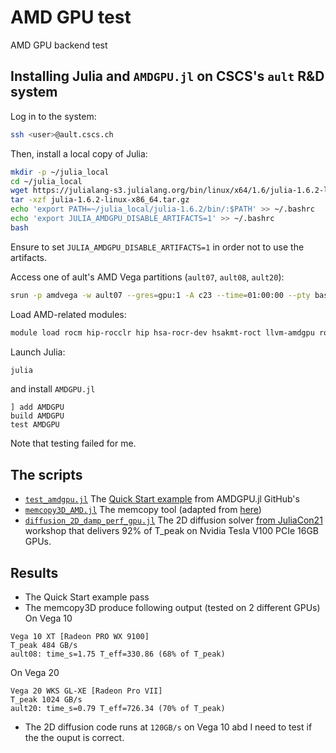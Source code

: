 # AMD GPU test
AMD GPU backend test

## Installing Julia and `AMDGPU.jl` on CSCS's `ault` R&D system
Log in to the system:
```sh
ssh <user>@ault.cscs.ch
```
Then, install a local copy of Julia:
```sh
mkdir -p ~/julia_local
cd ~/julia_local
wget https://julialang-s3.julialang.org/bin/linux/x64/1.6/julia-1.6.2-linux-x86_64.tar.gz
tar -xzf julia-1.6.2-linux-x86_64.tar.gz
echo 'export PATH=~/julia_local/julia-1.6.2/bin/:$PATH' >> ~/.bashrc
echo 'export JULIA_AMDGPU_DISABLE_ARTIFACTS=1' >> ~/.bashrc
bash
```
Ensure to set `JULIA_AMDGPU_DISABLE_ARTIFACTS=1` in order not to use the artifacts.

Access one of ault's AMD Vega partitions (`ault07`, `ault08`, `ault20`):
```sh
srun -p amdvega -w ault07 --gres=gpu:1 -A c23 --time=01:00:00 --pty bash
```

Load AMD-related modules:
```sh
module load rocm hip-rocclr hip hsa-rocr-dev hsakmt-roct llvm-amdgpu rocm-cmake rocminfo roctracer-dev-api
```
Launch Julia:
```sh
julia
```
and install `AMDGPU.jl`
```julia-repl
] add AMDGPU
build AMDGPU
test AMDGPU
```
Note that testing failed for me.


## The scripts
* [`test_amdgpu.jl`](scripts/test_amdgpu.jl) The [Quick Start example](https://amdgpu.juliagpu.org/stable/quickstart/) from AMDGPU.jl GitHub's
* [`memcopy3D_AMD.jl`](scripts/memcopy3D_AMD.jl) The memcopy tool (adapted from [here](https://github.com/luraess/parallel-gpu-workshop-JuliaCon21/blob/main/extras/memcopy3D.jl))
* [`diffusion_2D_damp_perf_gpu.jl`](scripts/diffusion_2D_damp_perf_gpu.jl) The 2D diffusion solver [from JuliaCon21](https://github.com/luraess/parallel-gpu-workshop-JuliaCon21#gpu-implementation) workshop that delivers 92% of T_peak on Nvidia Tesla V100 PCIe 16GB GPUs.

## Results
- The Quick Start example pass
- The memcopy3D produce following output (tested on 2 different GPUs)
On Vega 10
```
Vega 10 XT [Radeon PRO WX 9100]
T_peak 484 GB/s
ault08: time_s=1.75 T_eff=330.86 (68% of T_peak)
```
On Vega 20
```
Vega 20 WKS GL-XE [Radeon Pro VII]
T_peak 1024 GB/s
ault20: time_s=0.79 T_eff=726.34 (70% of T_peak)
```
- The 2D diffusion code runs at `120GB/s` on Vega 10 abd I need to test if the the ouput is correct.
